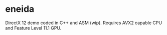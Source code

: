 # eneida

DirectX 12 demo coded in C++ and ASM (wip). Requires AVX2 capable CPU and Feature Level 11.1 GPU.
